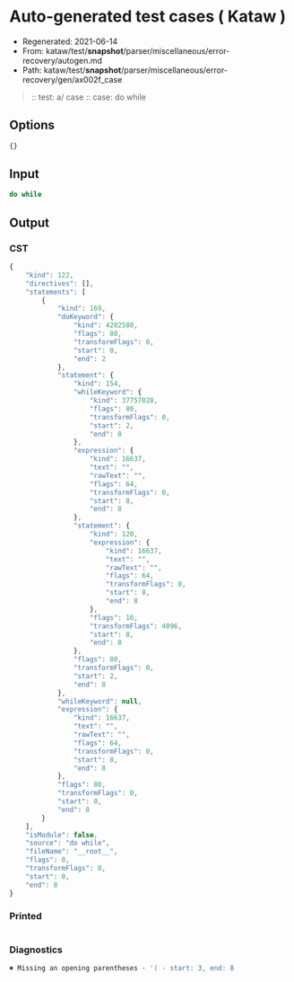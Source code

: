 # Auto-generated test cases ( Kataw )
- Regenerated: 2021-06-14
- From: kataw/test/__snapshot__/parser/miscellaneous/error-recovery/autogen.md
- Path: kataw/test/__snapshot__/parser/miscellaneous/error-recovery/gen/ax002f_case
> :: test: a/ case
> :: case: do while
## Options

`````js
{}
`````
## Input

`````js
do while
`````
## Output

### CST

```javascript
{
    "kind": 122,
    "directives": [],
    "statements": [
        {
            "kind": 169,
            "doKeyword": {
                "kind": 4202580,
                "flags": 80,
                "transformFlags": 0,
                "start": 0,
                "end": 2
            },
            "statement": {
                "kind": 154,
                "whileKeyword": {
                    "kind": 37757028,
                    "flags": 80,
                    "transformFlags": 0,
                    "start": 2,
                    "end": 8
                },
                "expression": {
                    "kind": 16637,
                    "text": "",
                    "rawText": "",
                    "flags": 64,
                    "transformFlags": 0,
                    "start": 8,
                    "end": 8
                },
                "statement": {
                    "kind": 120,
                    "expression": {
                        "kind": 16637,
                        "text": "",
                        "rawText": "",
                        "flags": 64,
                        "transformFlags": 0,
                        "start": 8,
                        "end": 8
                    },
                    "flags": 16,
                    "transformFlags": 4096,
                    "start": 8,
                    "end": 8
                },
                "flags": 80,
                "transformFlags": 0,
                "start": 2,
                "end": 8
            },
            "whileKeyword": null,
            "expression": {
                "kind": 16637,
                "text": "",
                "rawText": "",
                "flags": 64,
                "transformFlags": 0,
                "start": 8,
                "end": 8
            },
            "flags": 80,
            "transformFlags": 0,
            "start": 0,
            "end": 8
        }
    ],
    "isModule": false,
    "source": "do while",
    "fileName": "__root__",
    "flags": 0,
    "transformFlags": 0,
    "start": 0,
    "end": 8
}
```

### Printed

```javascript

```

### Diagnostics

```javascript
✖ Missing an opening parentheses - '( - start: 3, end: 8

```

